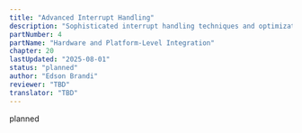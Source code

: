 ```yaml
---
title: "Advanced Interrupt Handling"
description: "Sophisticated interrupt handling techniques and optimizations"
partNumber: 4
partName: "Hardware and Platform-Level Integration"
chapter: 20
lastUpdated: "2025-08-01"
status: "planned"
author: "Edson Brandi"
reviewer: "TBD"
translator: "TBD"
---
```


planned

